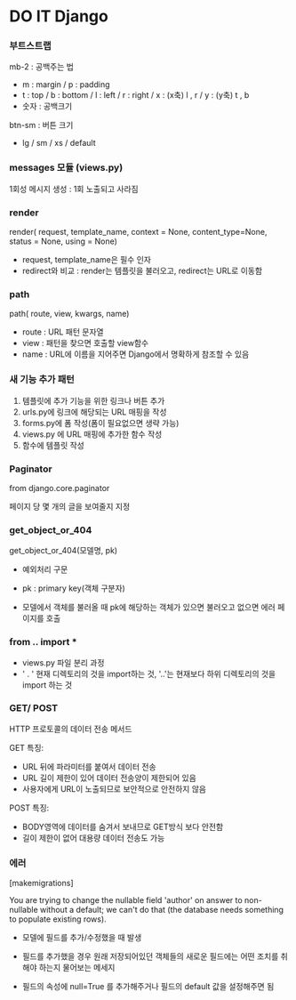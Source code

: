 # DO IT Django

### **부트스트랩**

 mb-2 : 공백주는 법

* m : margin / p : padding
* t : top / b : bottom / l : left / r : right / x : (x축) l , r / y : (y축) t , b
* 숫자 : 공백크기



 btn-sm : 버튼 크기

* lg / sm / xs / default



### **messages 모듈 (views.py)**

1회성 메시지 생성 : 1회 노출되고 사라짐



### **render**

render( request, template_name, context = None, content_type=None, status = None, using = None)

* request, template_name은 필수 인자
* redirect와 비교 : render는 템플릿을 불러오고, redirect는 URL로 이동함



### **path**

path( route, view, kwargs, name)

* route : URL 패턴 문자열
* view : 패턴을 찾으면 호출할 view함수
* name : URL에 이름을 지어주면 Django에서 명확하게 참조할 수 있음



### **새 기능 추가 패턴**

1. 템플릿에 추가 기능을 위한 링크나 버튼 추가
2. urls.py에 링크에 해당되는 URL 매핑을 작성
3. forms.py에 폼 작성(폼이 필요없으면 생략 가능)
4. views.py 에 URL 매핑에 추가한 함수 작성
5. 함수에 템플릿 작성



### **Paginator**

from django.core.paginator

페이지 당 몇 개의 글을 보여줄지 지정



### get_object_or_404

get_object_or_404(모델명, pk)

* 예외처리 구문

* pk : primary key(객체 구분자)
* 모델에서 객체를 불러올 때 pk에 해당하는 객체가 있으면 불러오고 없으면 에러 페이지를 호출



### from .. import *

* views.py 파일 분리 과정
* ' . ' 현재 디렉토리의 것을 import하는 것,  '..'는 현재보다 하위 디렉토리의 것을 import 하는 것



### GET/ POST

HTTP 프로토콜의 데이터 전송 메서드

GET 특징:

* URL 뒤에 파라미터를 붙여서 데이터 전송
* URL 길이 제한이 있어 데이터 전송양이 제한되어 있음
* 사용자에게 URL이 노출되므로 보안적으로 안전하지 않음

POST 특징:

* BODY영역에 데이터를 숨겨서 보내므로 GET방식 보다 안전함
* 길이 제한이 없어 대용량 데이터 전송도 가능



### 에러

[makemigrations]

You are trying to change the nullable field 'author' on answer to non-nullable without a default; we can't do that (the database needs something to populate existing rows).

* 모델에 필드를 추가/수정했을 때 발생

* 필드를 추가했을 경우 원래 저장되어있던 객체들의 새로운 필드에는 어떤 조치를 취해야 하는지 물어보는 메세지

* 필드의 속성에 null=True 를 추가해주거나 필드의 default 값을 설정해주면 됨



